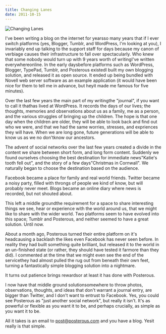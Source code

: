 ```yaml
---
title: Changing Lanes
date: 2011-10-15
---
```


![Changing Lanes](https://source.unsplash.com/jpkvklXwt98/1600x900)

I've been writing a blog on the internet for yearsso many years that if I ever switch platforms (yes, Blogger, Tumblr, and WordPress, I'm looking at you), I invariably end up talking to the support staff for days because my canon of verbiage causes their infrastructure to fall over spectacularly. Who knew that some nobody would turn up with 9 years worth of writingI've written everywhereonline. In the early daysbefore platforms such as WordPress, Blogger, TypePad, Tumblr, and Posterous existedI built my own blogging solution, and released it as open source. It ended up being bundled with Novell web server software as an example application (it would have been nice for them to tell me in advance, but heyit made me famous for five minutes).

Over the last few years the main part of my writingthe "journal", if you want to call it thathas lived at WordPress. It records the days of our lives; the thoughts, memories and observations about us as a family, me as a person, and the various struggles of bringing up the children. The hope is that one day when the children are older, they will be able to look back and find out who we were, and that we had the same worries, stresses, and expriences they will have. When we are long gone, future generations will be able to know us as we no don'tknow our ancestors.

The advent of social networks over the last few years created a divide in the content we share between short form, and long form content. Suddenly we found ourselves choosing the best destination for immediate news"Katie's tooth fell out", and the story of a few days"Christmas in Cornwall". We naturally began to choose the destination based on the audience.

Facebook became a place for family and real world friends. Twitter became a noisy party, filled with throngs of people we kind of know, but will probably never meet. Blogs became an online diary where news is recorded, but not shouted about.

This left a middle groundthe requirement for a space to share interesting things we see, hear or experience with the world around us, that we might like to share with the wider world. Two platforms seem to have evolved into this space; Tumblr and Posterous, and neither seemed to have a great solution. Until now.

About a month ago, Posterous turned their entire platform on it's headcausing a backlash the likes even Facebook has never seen before. In reality they had built something quite brilliant, but released it to the world in an un-finished state (or rather, they should have tested it farmore than they did). I commented at the time that we might even see the end of the servicethey had almost pulled the rug out from beneath their own feet, turning a fantastically simple blogging solution into a nightmare.

It turns out patience brings rewardsor at least it has done with Posterous.

I now have that middle ground solutionsomewhere to throw photos, observations, thoughts, and ideas that don't warrant a journal entry, are bigger than Twitter, and I don't want to entrust to Facebook. Yes, you could see Posterous as "just another social network", but really it isn't. It's as powerful or flexible as you want it to be, and perhaps crucially, as simple as you want it to be.

All it takes is an email to post@posterous.com and you have a blog. Yesit really is that simple.